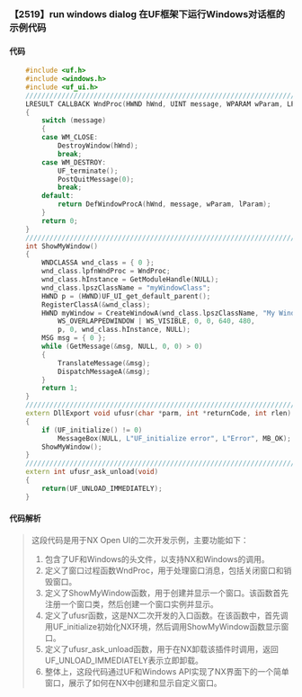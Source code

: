 ### 【2519】run windows dialog 在UF框架下运行Windows对话框的示例代码

#### 代码

```cpp
    #include <uf.h>  
    #include <windows.h>  
    #include <uf_ui.h>  
    ///////////////////////////////////////////////////////////////////////////////  
    LRESULT CALLBACK WndProc(HWND hWnd, UINT message, WPARAM wParam, LPARAM lParam)  
    {  
        switch (message)  
        {  
        case WM_CLOSE:  
            DestroyWindow(hWnd);  
            break;  
        case WM_DESTROY:  
            UF_terminate();  
            PostQuitMessage(0);  
            break;  
        default:  
            return DefWindowProcA(hWnd, message, wParam, lParam);  
        }  
        return 0;  
    }  
    ///////////////////////////////////////////////////////////////////////////////  
    int ShowMyWindow()  
    {  
        WNDCLASSA wnd_class = { 0 };  
        wnd_class.lpfnWndProc = WndProc;  
        wnd_class.hInstance = GetModuleHandle(NULL);  
        wnd_class.lpszClassName = "myWindowClass";  
        HWND p = (HWND)UF_UI_get_default_parent();  
        RegisterClassA(&wnd_class);  
        HWND myWindow = CreateWindowA(wnd_class.lpszClassName, "My Window",  
            WS_OVERLAPPEDWINDOW | WS_VISIBLE, 0, 0, 640, 480,  
            p, 0, wnd_class.hInstance, NULL);  
        MSG msg = { 0 };  
        while (GetMessage(&msg, NULL, 0, 0) > 0)  
        {  
            TranslateMessage(&msg);  
            DispatchMessageA(&msg);  
        }  
        return 1;  
    }  
    ///////////////////////////////////////////////////////////////////////////////  
    extern DllExport void ufusr(char *parm, int *returnCode, int rlen)  
    {  
        if (UF_initialize() != 0)  
            MessageBox(NULL, L"UF_initialize error", L"Error", MB_OK);  
        ShowMyWindow();  
    }  
    ///////////////////////////////////////////////////////////////////////////////  
    extern int ufusr_ask_unload(void)  
    {  
        return(UF_UNLOAD_IMMEDIATELY);  
    }

```

#### 代码解析

> 这段代码是用于NX Open UI的二次开发示例，主要功能如下：
>
> 1. 包含了UF和Windows的头文件，以支持NX和Windows的调用。
> 2. 定义了窗口过程函数WndProc，用于处理窗口消息，包括关闭窗口和销毁窗口。
> 3. 定义了ShowMyWindow函数，用于创建并显示一个窗口。该函数首先注册一个窗口类，然后创建一个窗口实例并显示。
> 4. 定义了ufusr函数，这是NX二次开发的入口函数。在该函数中，首先调用UF_initialize初始化NX环境，然后调用ShowMyWindow函数显示窗口。
> 5. 定义了ufusr_ask_unload函数，用于在NX卸载该插件时调用，返回UF_UNLOAD_IMMEDIATELY表示立即卸载。
> 6. 整体上，这段代码通过UF和Windows API实现了NX界面下的一个简单窗口，展示了如何在NX中创建和显示自定义窗口。
>

